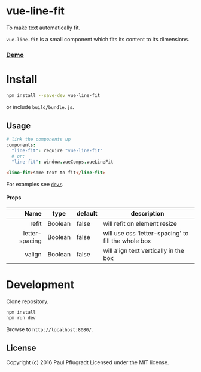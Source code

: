 # vue-line-fit

To make text automatically fit.

`vue-line-fit` is a small component which fits its content to its dimensions.

### [Demo](https://vue-comps.github.io/vue-line-fit)

# Install

```sh
npm install --save-dev vue-line-fit
```
or include `build/bundle.js`.

## Usage
```coffee
# link the components up
components:
  "line-fit": require "vue-line-fit"
  # or:
  "line-fit": window.vueComps.vueLineFit
```
```html
<line-fit>some text to fit</line-fit>
```
For examples see [`dev/`](https://github.com/vue-comps/vue-line-fit/tree/master/dev).

#### Props
| Name | type | default | description |
| ---:| --- | ---| --- |
| refit | Boolean | false | will refit on element resize |
| letter-spacing | Boolean | false | will use css 'letter-spacing' to fill the whole box|
| valign | Boolean | false | will align text vertically in the box|

# Development
Clone repository.
```sh
npm install
npm run dev
```
Browse to `http://localhost:8080/`.

## License
Copyright (c) 2016 Paul Pflugradt
Licensed under the MIT license.
